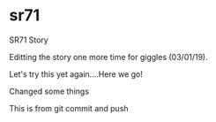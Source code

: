 # sr71
SR71 Story

Editting the story one more time for giggles (03/01/19).

Let's try this yet again....Here we go!

Changed some things


This is from git commit and push